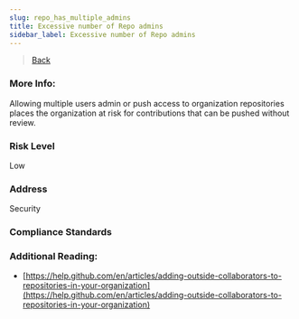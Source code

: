 ```yaml
---
slug: repo_has_multiple_admins
title: Excessive number of Repo admins
sidebar_label: Excessive number of Repo admins
---
```

> [Back](../../ghiam)

### More Info:
Allowing multiple users admin or push access to organization repositories places the organization at risk for contributions that can be pushed without review.

### Risk Level
Low

### Address
Security

### Compliance Standards


### Additional Reading:
- [https://help.github.com/en/articles/adding-outside-collaborators-to-repositories-in-your-organization](https://help.github.com/en/articles/adding-outside-collaborators-to-repositories-in-your-organization) 
